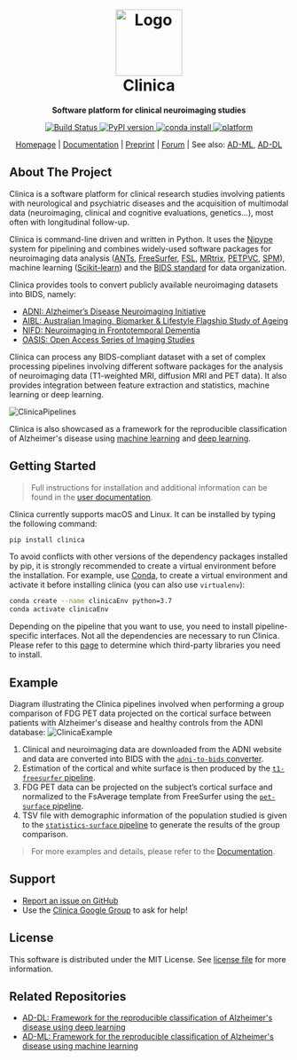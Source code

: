 <!--(http://www.clinica.run/img/clinica_brainweb.png)-->

<h1 align="center">
  <a href="http://www.clinica.run">
    <img src="http://www.clinica.run/assets/images/clinica-icon-257x257.png" alt="Logo" width="120" height="120">
  </a>
  <br/>
  Clinica
</h1>

<p align="center"><strong>Software platform for clinical neuroimaging studies</strong></p>

<p align="center">
  <a href="https://ci.inria.fr/clinica-aramis/job/clinica/job/master/">
    <img src="https://ci.inria.fr/clinica-aramis/buildStatus/icon?job=clinica%2Fmaster" alt="Build Status">
  </a>
  <a href="https://badge.fury.io/py/clinica">
    <img src="https://badge.fury.io/py/clinica.svg" alt="PyPI version">
  </a>
  <a href="http://www.clinica.run/doc/Installation/">
    <img src="https://anaconda.org/aramislab/clinica/badges/installer/conda.svg" alt="conda install">
  </a>
  <a href="http://www.clinica.run/doc/Installation/">
    <img src="https://anaconda.org/aramislab/clinica/badges/platforms.svg" alt="platform">
  </a>
</p>

<p align="center">
  <a href="http://www.clinica.run">Homepage</a> |
  <a href="http://www.clinica.run/doc">Documentation</a> |
  <a href="https://hal.inria.fr/hal-02308126">Preprint</a> |
  <a href="https://groups.google.com/forum/#!forum/clinica-user">Forum</a> |
  See also:
  <a href="#related-repositories">AD-ML</a>,
  <a href="#related-repositories">AD-DL</a>
</p>





## About The Project

Clinica is a software platform for clinical research studies involving patients
with neurological and psychiatric diseases and the acquisition of multimodal
data (neuroimaging, clinical and cognitive evaluations, genetics...), most
often with longitudinal follow-up.

Clinica is command-line driven and written in Python. It uses the
[Nipype](https://nipype.readthedocs.io/) system for pipelining and combines
widely-used software packages for neuroimaging data analysis
([ANTs](http://stnava.github.io/ANTs/),
[FreeSurfer](https://surfer.nmr.mgh.harvard.edu/),
[FSL](https://fsl.fmrib.ox.ac.uk/fsl/fslwiki),
[MRtrix](https://www.mrtrix.org/), [PETPVC](https://github.com/UCL/PETPVC),
[SPM](https://www.fil.ion.ucl.ac.uk/spm/)), machine learning
([Scikit-learn](https://scikit-learn.org/stable/)) and the [BIDS
standard](http://bids-specification.readthedocs.io/) for data organization.

Clinica provides tools to convert publicly available neuroimaging datasets into
BIDS, namely:

- [ADNI: Alzheimer’s Disease Neuroimaging Initiative](http://www.clinica.run/doc/Converters/ADNI2BIDS)
- [AIBL: Australian Imaging, Biomarker & Lifestyle Flagship Study of Ageing](http://www.clinica.run/doc/Converters/AIBL2BIDS)
- [NIFD: Neuroimaging in Frontotemporal Dementia](http://www.clinica.run/doc/Converters/NIFD2BIDS)
- [OASIS: Open Access Series of Imaging Studies](http://www.clinica.run/doc/Converters/OASIS2BIDS)

Clinica can process any BIDS-compliant dataset with a set of complex processing
pipelines involving different software packages for the analysis of
neuroimaging data (T1-weighted MRI, diffusion MRI and PET data). It also
provides integration between feature extraction and statistics, machine
learning or deep learning.

![ClinicaPipelines](http://www.clinica.run/img/Clinica_Pipelines_A4_2021-04-02_75dpi.jpg)

Clinica is also showcased as a framework for the reproducible classification of
Alzheimer's disease using [machine
learning](https://github.com/aramis-lab/AD-ML) and [deep
learning](https://github.com/aramis-lab/AD-DL).



## Getting Started
> Full instructions for installation and additional information can be found in
the [user documentation](http://www.clinica.run/doc).

Clinica currently supports macOS and Linux. It can be installed by typing the
following command:

```sh
pip install clinica
```

To avoid conflicts with other versions of the dependency packages installed by
pip, it is strongly recommended to create a virtual environment before the
installation.  For example, use
[Conda](https://docs.conda.io/en/latest/miniconda.html), to create a virtual
environment and activate it before installing clinica (you can also use
`virtualenv`):

```sh
conda create --name clinicaEnv python=3.7
conda activate clinicaEnv
```

Depending on the pipeline that you want to use, you need to install
pipeline-specific interfaces. Not all the dependencies are necessary to run
Clinica. Please refer to this [page](http://www.clinica.run/doc/Third-party/)
to determine which third-party libraries you need to install.

## Example

Diagram illustrating the Clinica pipelines involved when performing a group
comparison of FDG PET data projected on the cortical surface between patients
with Alzheimer's disease and healthy controls from the ADNI database:
![ClinicaExample](http://www.clinica.run/img/Clinica_Example_2021-04-02_75dpi.jpg)
1. Clinical and neuroimaging data are downloaded from the ADNI website and data
   are converted into BIDS with the [`adni-to-bids`
   converter](http://www.clinica.run/doc/Converters/ADNI2BIDS).
2. Estimation of the cortical and white surface is then produced by the
   [`t1-freesurfer`
   pipeline](http://www.clinica.run/doc/Pipelines/T1_FreeSurfer).
3. FDG PET data can be projected on the subject’s cortical surface and
   normalized to the FsAverage template from FreeSurfer using the
   [`pet-surface` pipeline](http://www.clinica.run/doc/Pipelines/PET_Surface).
4. TSV file with demographic information of the population studied is given to
   the [`statistics-surface`
   pipeline](http://www.clinica.run/doc/Pipelines/Stats_Surface) to generate
   the results of the group comparison.

> For more examples and details, please refer to the
> [Documentation](http://www.clinica.run/doc/).





## Support
- [Report an issue on GitHub](https://github.com/aramis-lab/clinica/issues)
- Use the [Clinica Google
  Group](https://groups.google.com/forum/#!forum/clinica-user) to ask for help!





<!--
## Contributing
We encourage you to contribute to Clinica! Please check out the [Contributing
to Clinica guide](Contributing.md) for guidelines about how to proceed. Do not
hesitate to ask questions if something is not clear for you, report an issue,
etc.
-->




## License

This software is distributed under the MIT License. See [license
file](https://github.com/aramis-lab/clinica/blob/dev/LICENSE.txt) for more
information.


## Related Repositories

- [AD-DL: Framework for the reproducible classification of Alzheimer's disease using deep learning](https://github.com/aramis-lab/AD-DL)
- [AD-ML: Framework for the reproducible classification of Alzheimer's disease using machine learning](https://github.com/aramis-lab/AD-ML)
